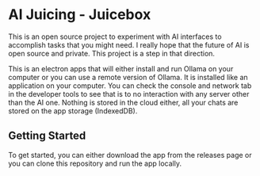 # AI Juicing - Juicebox

This is an open source project to experiment with AI interfaces to accomplish tasks that you might need. I really hope that the future of AI is open source and private. This project is a step in that direction.

This is an electron apps that will either install and run Ollama on your computer or you can use a remote version of Ollama. It is installed like an application on your computer. You can check the console and network tab in the developer tools to see that is to no interaction with any server other than the AI one. Nothing is stored in the cloud either, all your chats are stored on the app storage (IndexedDB).

## Getting Started

To get started, you can either download the app from the releases page or you can clone this repository and run the app locally.
